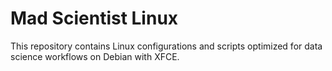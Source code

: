 # Mad Scientist Linux
This repository contains Linux configurations and scripts optimized for data science workflows on Debian with XFCE.
